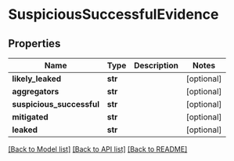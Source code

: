 # SuspiciousSuccessfulEvidence

## Properties
Name | Type | Description | Notes
------------ | ------------- | ------------- | -------------
**likely_leaked** | **str** |  | [optional] 
**aggregators** | **str** |  | [optional] 
**suspicious_successful** | **str** |  | [optional] 
**mitigated** | **str** |  | [optional] 
**leaked** | **str** |  | [optional] 

[[Back to Model list]](../README.md#documentation-for-models) [[Back to API list]](../README.md#documentation-for-api-endpoints) [[Back to README]](../README.md)

